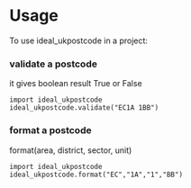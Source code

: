 # Usage

To use ideal_ukpostcode in a project:

### validate a postcode

it gives boolean result True or False
```
import ideal_ukpostcode
ideal_ukpostcode.validate("EC1A 1BB")
```

### format a postcode

format(area, district, sector, unit)
```
import ideal_ukpostcode
ideal_ukpostcode.format("EC","1A","1","BB")
```